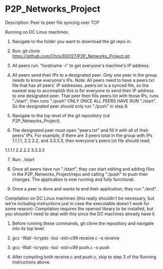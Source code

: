 # P2P_Networks_Project

Description:
Peer to peer file syncing over TCP

Running on DC Linux machines:
1. Navigate to the folder you want to download the git repo in.

2. Run: git clone https://github.com/Chris300127/P2P_Networks_Project.git

3. All peers run: "hostname -i" to get everyone's machine's IP address.
4. All peers send their IPs to a designated peer. Only one peer in the group
needs to know everyone's IPs.
  Note: All peers need to have a peers.txt file that has all peers' IP
  addresses. peers.txt is a synced file, so the easiest way to accomplish this
  is for everyone to send their IP address to one designated peer. That peer
  then fills peers.txt with those IPs, runs "./start", then runs "./push" ONLY
  ONCE ALL PEERS HAVE RUN "./start". So the designated peer should only run
  "./push" in step 8.
5. Navigate to the top level of the git repository (cd P2P_Networks_Project).
6. The designated peer must open "peers.txt" and fill it with all of their
peers' IPs.
  For example, if there are 3 peers total in the group with IPs 1.1.1.1,
  2.2.2.2, and 3.3.3.3, then everyone's peers.txt file should read:

  1.1.1.1
  2.2.2.2
  3.3.3.3

7. Run: ./start

8. Once all peers have run "./start", they can start editing and adding files in
the P2P_Networks_Project/repo and calling "./push" to push their changes. The
application is now running and fully functional.
9. Once a peer is done and wants to end their application, they run "./end".

Compilation on DC Linux machines (this really shouldn't be necessary, but we're including
instructions just in case the executable doesn't work for some reason):
Compilation requires the openssl library to be installed, but you shouldn't need
to deal with this since the DC machines already have it.
1. Before running these commands, git clone the repository and navigate into its
top level.

2. gcc -Wall -lcrypto -lssl -std=c99 receive.c -o receive

3. gcc -Wall -lcrypto -lssl -std=c99 push.c -o push

4. After compiling both receive.c and push.c, skip to step 3 of the Running
instructions above.
